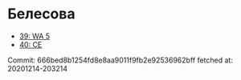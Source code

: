 # Белесова
- [39: WA 5](39.md)
- [40: CE](40.md)

Commit: 666bed8b1254fd8e8aa9011f9fb2e92536962bff
 fetched at: 20201214-203214
